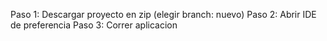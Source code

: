 Paso 1: Descargar proyecto en zip (elegir branch: nuevo)
Paso 2: Abrir IDE de preferencia
Paso 3: Correr aplicacion
